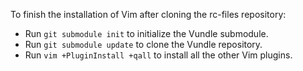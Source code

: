 To finish the installation of Vim after cloning the rc-files repository:

* Run `git submodule init` to initialize the Vundle submodule.
* Run `git submodule update` to clone the Vundle repository.
* Run `vim +PluginInstall +qall` to install all the other Vim plugins.

